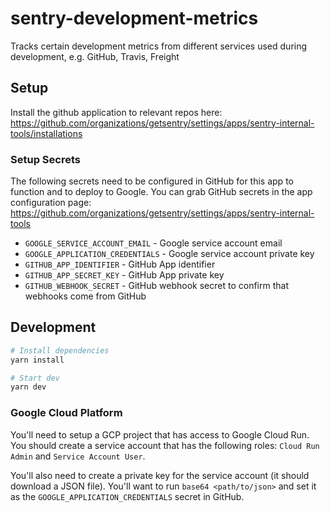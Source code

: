 # sentry-development-metrics

Tracks certain development metrics from different services used during development, e.g. GitHub, Travis, Freight

## Setup

Install the github application to relevant repos here: https://github.com/organizations/getsentry/settings/apps/sentry-internal-tools/installations

### Setup Secrets

The following secrets need to be configured in GitHub for this app to function and to deploy to Google.
You can grab GitHub secrets in the app configuration page: https://github.com/organizations/getsentry/settings/apps/sentry-internal-tools

 * `GOOGLE_SERVICE_ACCOUNT_EMAIL` - Google service account email
 * `GOOGLE_APPLICATION_CREDENTIALS` - Google service account private key
 * `GITHUB_APP_IDENTIFIER` - GitHub App identifier
 * `GITHUB_APP_SECRET_KEY` - GitHub App private key
 * `GITHUB_WEBHOOK_SECRET` - GitHub webhook secret to confirm that webhooks come from GitHub


## Development

```sh
# Install dependencies
yarn install

# Start dev
yarn dev
```

### Google Cloud Platform

You'll need to setup a GCP project that has access to Google Cloud Run. You should create a service account that has the following roles: `Cloud Run Admin` and `Service Account User`.

You'll also need to create a private key for the service account (it should download a JSON file). You'll want to run `base64 <path/to/json>` and set it as the `GOOGLE_APPLICATION_CREDENTIALS` secret in GitHub.
